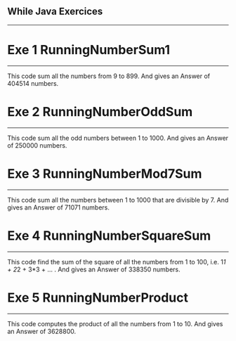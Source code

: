 ## While Java Exercices
---

# Exe 1 RunningNumberSum1
---
This code sum all the numbers from 9 to 899. And gives an Answer of 404514 numbers.



# Exe 2 RunningNumberOddSum
---
This code sum all the odd numbers between 1 to 1000. And gives an Answer of 250000 numbers.



# Exe 3 RunningNumberMod7Sum
---
This code sum all the numbers between 1 to 1000 that are divisible by 7. And gives an Answer of 71071 numbers.



# Exe 4 RunningNumberSquareSum
---
This code find the sum of the square of all the numbers from 1 to 100, i.e. 1*1 + 2*2 + 3*3 + ... . And gives an Answer of 338350 numbers.



# Exe 5 RunningNumberProduct
---
This code computes the product of all the numbers from 1 to 10. And gives an Answer of 3628800.







